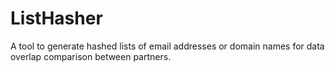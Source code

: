 # ListHasher
A tool to generate hashed lists of email addresses or domain names for data overlap comparison between partners.
